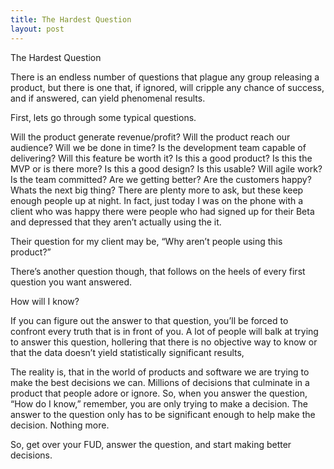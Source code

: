 ```yaml
---
title: The Hardest Question
layout: post
---
```

The Hardest Question

There is an endless number of questions that plague any group releasing a product, but there is one that, if ignored, will cripple any chance of success, and if answered, can yield phenomenal results.

First, lets go through some typical questions.

Will the product generate revenue/profit?
Will the product reach our audience?
Will we be done in time?
Is the development team capable of delivering?
Will this feature be worth it?
Is this a good product?
Is this the MVP or is there more?
Is this a good design?
Is this usable?
Will agile work?
Is the team committed?
Are we getting better?
Are the customers happy?
Whats the next big thing?
There are plenty more to ask, but these keep enough people up at night. In fact, just today I was on the phone with a client who was happy there were people who had signed up for their Beta and depressed that they aren’t actually using the it.

Their question for my client may be, “Why aren’t people using this product?”

There’s another question though, that follows on the heels of every first question you want answered.

How will I know?

If you can figure out the answer to that question, you’ll be forced to confront every truth that is in front of you. A lot of people will balk at trying to answer this question, hollering that there is no objective way to know or that the data doesn’t yield statistically significant results,

The reality is, that in the world of products and software we are trying to make the best decisions we can. Millions of decisions that culminate in a product that people adore or ignore. So, when you answer the question, “How do I know,” remember, you are only trying to make a decision. The answer to the question only has to be significant enough to help make the decision. Nothing more.

So, get over your FUD, answer the question, and start making better decisions.
